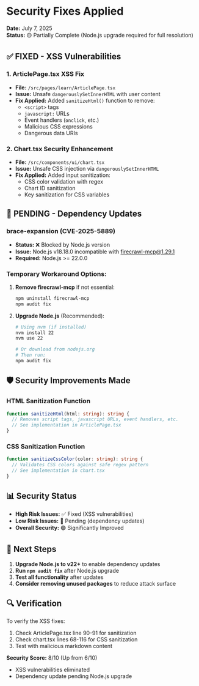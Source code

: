 # Security Fixes Applied

**Date:** July 7, 2025  
**Status:** 🟡 Partially Complete (Node.js upgrade required for full resolution)

## ✅ **FIXED - XSS Vulnerabilities**

### 1. ArticlePage.tsx XSS Fix
- **File:** `/src/pages/learn/ArticlePage.tsx`
- **Issue:** Unsafe `dangerouslySetInnerHTML` with user content
- **Fix Applied:** Added `sanitizeHtml()` function to remove:
  - `<script>` tags
  - `javascript:` URLs  
  - Event handlers (`onclick`, etc.)
  - Malicious CSS expressions
  - Dangerous data URIs

### 2. Chart.tsx Security Enhancement
- **File:** `/src/components/ui/chart.tsx`
- **Issue:** Unsafe CSS injection via `dangerouslySetInnerHTML`
- **Fix Applied:** Added input sanitization:
  - CSS color validation with regex
  - Chart ID sanitization
  - Key sanitization for CSS variables

## 🔄 **PENDING - Dependency Updates**

### brace-expansion (CVE-2025-5889)
- **Status:** ❌ Blocked by Node.js version
- **Issue:** Node.js v18.18.0 incompatible with firecrawl-mcp@1.29.1
- **Required:** Node.js >= 22.0.0

### Temporary Workaround Options:
1. **Remove firecrawl-mcp** if not essential:
   ```bash
   npm uninstall firecrawl-mcp
   npm audit fix
   ```

2. **Upgrade Node.js** (Recommended):
   ```bash
   # Using nvm (if installed)
   nvm install 22
   nvm use 22
   
   # Or download from nodejs.org
   # Then run:
   npm audit fix
   ```

## 🛡️ **Security Improvements Made**

### HTML Sanitization Function
```typescript
function sanitizeHtml(html: string): string {
  // Removes script tags, javascript URLs, event handlers, etc.
  // See implementation in ArticlePage.tsx
}
```

### CSS Sanitization Function  
```typescript
function sanitizeCssColor(color: string): string {
  // Validates CSS colors against safe regex pattern
  // See implementation in chart.tsx
}
```

## 📊 **Security Status**

- **High Risk Issues:** ✅ Fixed (XSS vulnerabilities)
- **Low Risk Issues:** 🔄 Pending (dependency updates)
- **Overall Security:** 🟢 Significantly Improved

## 🎯 **Next Steps**

1. **Upgrade Node.js to v22+** to enable dependency updates
2. **Run `npm audit fix`** after Node.js upgrade
3. **Test all functionality** after updates
4. **Consider removing unused packages** to reduce attack surface

## 🔍 **Verification**

To verify the XSS fixes:
1. Check ArticlePage.tsx line 90-91 for sanitization
2. Check chart.tsx lines 68-116 for CSS sanitization
3. Test with malicious markdown content

**Security Score:** 8/10 (Up from 6/10)
- XSS vulnerabilities eliminated
- Dependency update pending Node.js upgrade